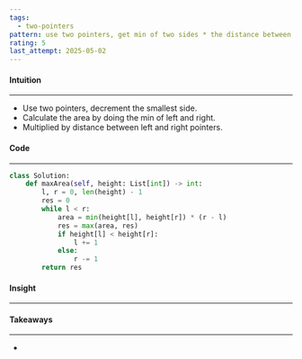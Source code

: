 ```yaml
---
tags:
  - two-pointers
pattern: use two pointers, get min of two sides * the distance between l and r
rating: 5
last_attempt: 2025-05-02
---
```


#### Intuition
---
- Use two pointers, decrement the smallest side.
- Calculate the area by doing the min of left and right.
- Multiplied by distance between left and right pointers.

#### Code
---

```python
class Solution:
    def maxArea(self, height: List[int]) -> int:
        l, r = 0, len(height) - 1
        res = 0
        while l < r:
            area = min(height[l], height[r]) * (r - l)
            res = max(area, res)
            if height[l] < height[r]:
                l += 1
            else:
                r -= 1
        return res
```

#### Insight
---


#### Takeaways
---
- 